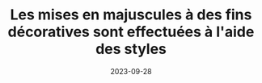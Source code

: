 ---
N: '187'
Rubrique: Présentation
title: Les mises en majuscules à des fins décoratives sont effectuées à l'aide des
  styles
detail: Les mises en majuscules à des fins décoratives sont effectuées à  l'aide des styles
abstract: 
categories: [" Présentation"]
agrege: O4187-E066
opquast: '4 187'
indiceebook: '66'
description: "Règle n° 066"
weight:  066
actif: '1'
layout: rules
date: 2023-09-28
tags: ["", ""]
objectif: ["", ""]
Meo: [""]
Controle: ""
Author: ["Opquast"]
steps: ["", ""]
---